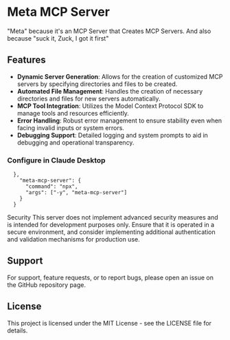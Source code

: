 # Meta MCP Server

"Meta" because it's an MCP Server that Creates MCP Servers. And also because "suck it, Zuck, I got it first"

## Features

- **Dynamic Server Generation**: Allows for the creation of customized MCP servers by specifying directories and files to be created.
- **Automated File Management**: Handles the creation of necessary directories and files for new servers automatically.
- **MCP Tool Integration**: Utilizes the Model Context Protocol SDK to manage tools and resources efficiently.
- **Error Handling**: Robust error management to ensure stability even when facing invalid inputs or system errors.
- **Debugging Support**: Detailed logging and system prompts to aid in debugging and operational transparency.


### Configure in Claude Desktop

``` 
  },
    "meta-mcp-server": {
      "command": "npx",
      "args": ["-y", "meta-mcp-server"]
    }
  }
```

Security
This server does not implement advanced security measures and is intended for development purposes only. Ensure that it is operated in a secure environment, and consider implementing additional authentication and validation mechanisms for production use.

## Support
For support, feature requests, or to report bugs, please open an issue on the GitHub repository page.

## License
This project is licensed under the MIT License - see the LICENSE file for details.


